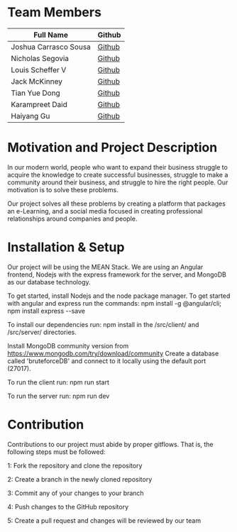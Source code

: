 # Team Members
| Full Name | Github|
|-----------|--------|
|Joshua Carrasco Sousa | [Github](https://github.com/jarbihc) |
|Nicholas Segovia | [Github](https://github.com/NickSego) |
|Louis Scheffer V | [Github](https://github.com/loukos-scheffer) |
|Jack McKinney | [Github](https://github.com/shine-spike) |
|Tian Yue Dong | [Github](https://github.com/TianYueDong) |
|Karampreet Daid | [Github](https://github.com/KaramDaid) |
|Haiyang Gu | [Github](https://github.com/jgu508) |

# Motivation and Project Description

In our modern world, people who want to expand their business struggle to acquire the knowledge to create successful businesses, struggle to make a community around their business, and struggle to hire the right people. Our motivation is to solve these problems.

Our project solves all these problems by creating a platform that packages an e-Learning, and a social media focused in creating professional relationships around companies and people.

# Installation & Setup

Our project will be using the MEAN Stack.
We are using an Angular frontend, Nodejs with the express framework for the server, and MongoDB as our database technology.

To get started, install Nodejs and the node package manager.
To get started with angular and express run the commands:
npm install -g @angular/cli;
npm install express --save

To install our dependencies run:
npm install
in the /src/client/ and /src/server/ directories.

Install MongoDB community version from https://www.mongodb.com/try/download/community
Create a database called 'bruteforceDB' and connect to it locally using the default port (27017).

To run the client run:
npm run start

To run the server run:
npm run dev

# Contribution

Contributions to our project must abide by proper gitflows. That is, the following steps must be followed:

1: Fork the repository and clone the repository

2: Create a branch in the newly cloned repository

3: Commit any of your changes to your branch

4: Push changes to the GitHub repository

5: Create a pull request and changes will be reviewed by our team
